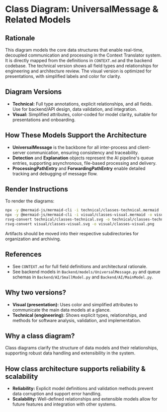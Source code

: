 
# Class Diagram: UniversalMessage & Related Models

## Rationale

This diagram models the core data structures that enable real-time, decoupled communication and processing in the Context Translator system. It is directly mapped from the definitions in `CONTEXT.md` and the backend codebase. The technical version shows all field types and relationships for engineering and architecture review. The visual version is optimized for presentations, with simplified labels and color for clarity.

## Diagram Versions

- **Technical:** Full type annotations, explicit relationships, and all fields. Use for backend/API design, data validation, and integration.
- **Visual:** Simplified attributes, color-coded for model clarity, suitable for presentations and onboarding.

## How These Models Support the Architecture

- **UniversalMessage** is the backbone for all inter-process and client-server communication, ensuring consistency and traceability.
- **Detection** and **Explanation** objects represent the AI pipeline's queue entries, supporting asynchronous, file-based processing and delivery.
- **ProcessingPathEntry** and **ForwardingPathEntry** enable detailed tracking and debugging of message flow.

## Render Instructions

To render the diagrams:

```sh
npx -y @mermaid-js/mermaid-cli -i technical/classes-technical.mermaid -o technical/classes-technical.svg
npx -y @mermaid-js/mermaid-cli -i visual/classes-visual.mermaid -o visual/classes-visual.svg
rsvg-convert technical/classes-technical.svg -o technical/classes-technical.png
rsvg-convert visual/classes-visual.svg -o visual/classes-visual.png
```

Artifacts should be moved into their respective subdirectories for organization and archiving.

## References

- See `CONTEXT.md` for full field definitions and architectural rationale.
- See backend models in `Backend/models/UniversalMessage.py` and queue schemas in `Backend/AI/SmallModel.py` and `Backend/AI/MainModel.py`.

## Why two versions?

- **Visual (presentation):** Uses color and simplified attributes to communicate the main data models at a glance.
- **Technical (engineering):** Shows explicit types, relationships, and methods for software analysis, validation, and implementation.

## Why a class diagram?

Class diagrams clarify the structure of data models and their relationships, supporting robust data handling and extensibility in the system.

## How class architecture supports reliability & scalability

- **Reliability:** Explicit model definitions and validation methods prevent data corruption and support error handling.
- **Scalability:** Well-defined relationships and extensible models allow for future features and integration with other systems.
